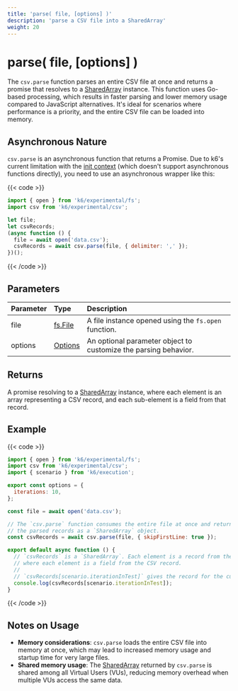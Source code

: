 ```yaml
---
title: 'parse( file, [options] )'
description: 'parse a CSV file into a SharedArray'
weight: 20
---
```


# parse( file, [options] )

The `csv.parse` function parses an entire CSV file at once and returns a promise that resolves to a [SharedArray](https://grafana.com/docs/k6/<K6_VERSION>/javascript-api/k6-data/sharedarray) instance.
This function uses Go-based processing, which results in faster parsing and lower memory usage compared to JavaScript alternatives.
It's ideal for scenarios where performance is a priority, and the entire CSV file can be loaded into memory.

## Asynchronous Nature

`csv.parse` is an asynchronous function that returns a Promise. Due to k6's current limitation with the [init context](https://grafana.com/docs/k6/<K6_VERSION>/using-k6/test-lifecycle/) (which
doesn't support asynchronous functions directly), you need to use an asynchronous wrapper like this:

{{< code >}}

```javascript
import { open } from 'k6/experimental/fs';
import csv from 'k6/experimental/csv';

let file;
let csvRecords;
(async function () {
  file = await open('data.csv');
  csvRecords = await csv.parse(file, { delimiter: ',' });
})();
```

{{< /code >}}

## Parameters

| Parameter | Type                                                                                          | Description                                                     |
| :-------- | :-------------------------------------------------------------------------------------------- | :-------------------------------------------------------------- |
| file      | [fs.File](https://grafana.com/docs/k6/<K6_VERSION>/javascript-api/k6-experimental/fs/file)    | A file instance opened using the `fs.open` function.            |
| options   | [Options](https://grafana.com/docs/k6/<K6_VERSION>/javascript-api/k6-experimental/fs/options) | An optional parameter object to customize the parsing behavior. |

## Returns

A promise resolving to a [SharedArray](https://grafana.com/docs/k6/<K6_VERSION>/javascript-api/k6-data/sharedarray) instance, where each element is an array representing a CSV record, and each sub-element is a field from that record.

## Example

{{< code >}}

```javascript
import { open } from 'k6/experimental/fs';
import csv from 'k6/experimental/csv';
import { scenario } from 'k6/execution';

export const options = {
  iterations: 10,
};

const file = await open('data.csv');

// The `csv.parse` function consumes the entire file at once and returns
// the parsed records as a `SharedArray` object.
const csvRecords = await csv.parse(file, { skipFirstLine: true });

export default async function () {
  // `csvRecords` is a `SharedArray`. Each element is a record from the CSV file, represented as an array
  // where each element is a field from the CSV record.
  //
  // `csvRecords[scenario.iterationInTest]` gives the record for the current iteration.
  console.log(csvRecords[scenario.iterationInTest]);
}
```

{{< /code >}}

## Notes on Usage

- **Memory considerations**: `csv.parse` loads the entire CSV file into memory at once, which may lead to increased memory usage and startup time for very large files.
- **Shared memory usage**: The [SharedArray](https://grafana.com/docs/k6/<K6_VERSION>/javascript-api/k6-data/sharedarray) returned by `csv.parse` is shared among all Virtual Users (VUs), reducing memory overhead when multiple VUs access the same data.
